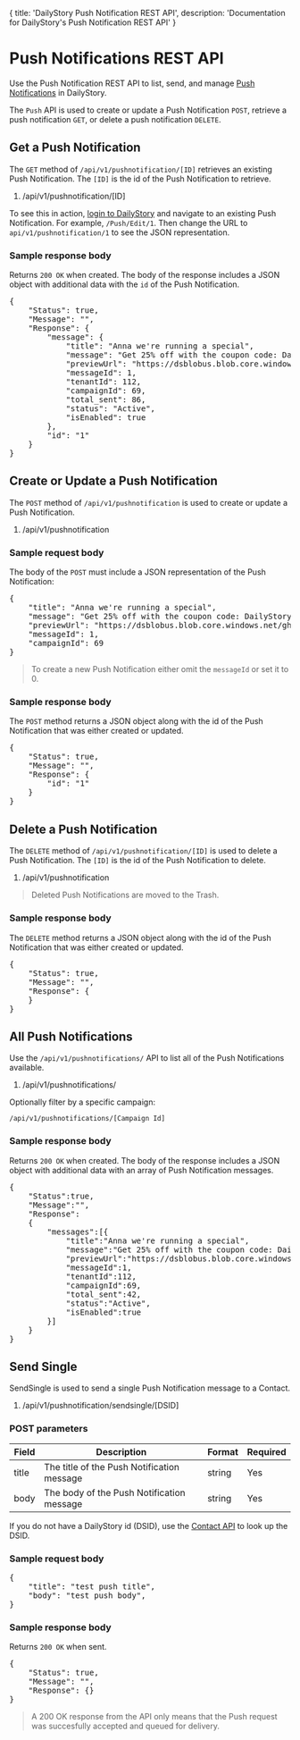 {
	title: 'DailyStory Push Notification REST API',
	description: 'Documentation for DailyStory\'s Push Notification REST API'
}
# Push Notifications REST API
Use the Push Notification REST API to list, send, and manage [Push Notifications](/push) in DailyStory.

The `Push` API is used to create or update a Push Notification `POST`, retrieve a push notification `GET`, or delete a push notification `DELETE`.

## Get a Push Notification
The `GET` method of `/api/v1/pushnotification/[ID]` retrieves an existing Push Notification. The `[ID]` is the id of the Push Notification to retrieve.

<ol class="api"><li value="GET">/api/v1/pushnotification/[ID]</li></ol>

To see this in action, [login to DailyStory](https://app.dailystory.com/login) and navigate to an existing Push Notification. For example, `/Push/Edit/1`. Then change the URL to `api/v1/pushnotification/1` to see the JSON representation.

### Sample response body
Returns `200 OK` when created. The body of the response includes a JSON object with additional data with the `id` of the Push Notification.

<pre class="brush: javascript">
{
    "Status": true,
    "Message": "",
    "Response": {
        "message": {
            "title": "Anna we're running a special",
            "message": "Get 25% off with the coupon code: DailyStory Today",
            "previewUrl": "https://dsblobus.blob.core.windows.net/ghg0ctulvdx7bu10/assets/asset-PushNotification-1-rg27.png",
            "messageId": 1,
            "tenantId": 112,
            "campaignId": 69,
            "total_sent": 86,
            "status": "Active",
            "isEnabled": true
        },
        "id": "1"
    }
}
</pre>

## Create or Update a Push Notification
The `POST` method of `/api/v1/pushnotification` is used to create or update a Push Notification.

<ol class="api"><li value="POST">/api/v1/pushnotification</li></ol>

### Sample request body
The body of the `POST` must include a JSON representation of the Push Notification:

<pre class="brush: javascript">
{
    "title": "Anna we're running a special",
    "message": "Get 25% off with the coupon code: DailyStory Today",
    "previewUrl": "https://dsblobus.blob.core.windows.net/ghg0ctulvdx7bu10/assets/asset-PushNotification-1-rg27.png",
    "messageId": 1,
    "campaignId": 69
}
</pre>

> To create a new Push Notification either omit the `messageId` or set it to 0.

### Sample response body
The `POST` method returns a JSON object along with the id of the Push Notification that was either created or updated.

<pre class="brush: javascript">
{
    "Status": true,
    "Message": "",
    "Response": {
        "id": "1"
    }
}
</pre>

## Delete a Push Notification

The `DELETE` method of `/api/v1/pushnotification/[ID]` is used to delete a Push Notification. The `[ID]` is the id of the Push Notification to delete.

<ol class="api"><li value="DELETE">/api/v1/pushnotification</li></ol>

> Deleted Push Notifications are moved to the Trash.

### Sample response body
The `DELETE` method returns a JSON object along with the id of the Push Notification that was either created or updated.

<pre class="brush: javascript">
{
    "Status": true,
    "Message": "",
    "Response": {
    }
}
</pre>

## All Push Notifications
Use the `/api/v1/pushnotifications/` API to list all of the Push Notifications available.

<ol class="api"><li value="GET">/api/v1/pushnotifications/</li></ol>

Optionally filter by a specific campaign:

`/api/v1/pushnotifications/[Campaign Id]`

### Sample response body
Returns `200 OK` when created. The body of the response includes a JSON object with additional data with an array of Push Notification messages.

<pre class="brush: javascript">
{
    "Status":true,
    "Message":"",
    "Response":
    {
        "messages":[{
            "title":"Anna we're running a special",
            "message":"Get 25% off with the coupon code: DailyStory Today",
            "previewUrl":"https://dsblobus.blob.core.windows.net/ghg0ctulvdx7bu10/assets/asset-PushNotification-1-rg27.png",
            "messageId":1,
            "tenantId":112,
            "campaignId":69,
            "total_sent":42,
            "status":"Active",
            "isEnabled":true
        }]
    }
}
</pre>

## Send Single <a name="#sendsingle"></a>
SendSingle is used to send a single Push Notification message to a Contact.

<ol class="api"><li value="POST">/api/v1/pushnotification/sendsingle/[DSID]</li></ol>

### POST parameters

<table class="table">
<thead>
<tr>
<th>Field</th>
<th>Description</th>
<th>Format</th>
<th>Required</th>
</tr>
</thead>
<tbody>
<td>title</td>
<td>The title of the Push Notification message</td>
<td>string</td>
<td>Yes</td>
</tr>
<tr>
<td>body</td>
<td>The body of the Push Notification message</td>
<td>string</td>
<td>Yes</td>
</tr>
</tbody>
</table>

If you do not have a DailyStory id (DSID), use the [Contact API](/api/contact) to look up the DSID.

### Sample request body
<pre class="brush: javascript">
{
    "title": "test push title",
    "body": "test push body",
}
</pre>

### Sample response body
Returns `200 OK` when sent.

<pre class="brush: javascript">
{
    "Status": true,
    "Message": "",
    "Response": {}
}
</pre>

> A 200 OK response from the API only means that the Push request was succesfully accepted and queued for delivery.
